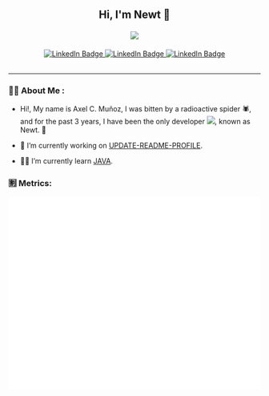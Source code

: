 <div id="body" align="center">
  <h2>
    <p>Hi, I'm Newt 🐲<p>
  </h2>
  <img src="https://media.giphy.com/media/5Z679ITUbZTodxmd9d/giphy.gif" width="500"/>
  <br>
  <br>
  <div id="header" align="center">
  <div id="badges">
    <a href="https://www.linkedin.com/in/axel-mu%C3%B1oz/" target="_blank" >
      <img src="https://img.shields.io/badge/LinkedIn-blue?style=for-the-badge&logo=linkedin&logoColor=white" alt="LinkedIn Badge"/>
    </a>
    <a href="https://newtyf.com" target="_blank" >
      <img src="https://img.shields.io/badge/Portfolio-black?style=for-the-badge&logo=acclaim&logoColor=white" alt="LinkedIn Badge"/>
    </a>
    <a href="https://leetcode.com/Trez_/" target="_blank" >
      <img src="https://img.shields.io/badge/LeetCode-yellow?style=for-the-badge&logo=leetcode&logoColor=black" alt="LinkedIn Badge"/>
    </a>
  </div>
  <img src="https://komarev.com/ghpvc/?username=newtyf&style=flat-square&color=blue" alt=""/>
</div>
</div>

---

### 👨‍💻 About Me :

- Hi!, My name is Axel C. Muñoz, I was bitten by a radioactive spider 🕷, and for the past 3 years, I have been the only developer <img src="https://media.giphy.com/media/WUlplcMpOCEmTGBtBW/giphy.gif" width="30">, known as Newt. 👺

- 🔭 I’m currently working on [UPDATE-README-PROFILE](https://api.github.com/repos/newtyf/update-readme-profile).

- 👨‍🎓 I’m currently learn [JAVA](https://www.java.com/en/).

### 🈹 Metrics:

<Picture>
  <img src="/github-metrics.svg">
</Picture>

